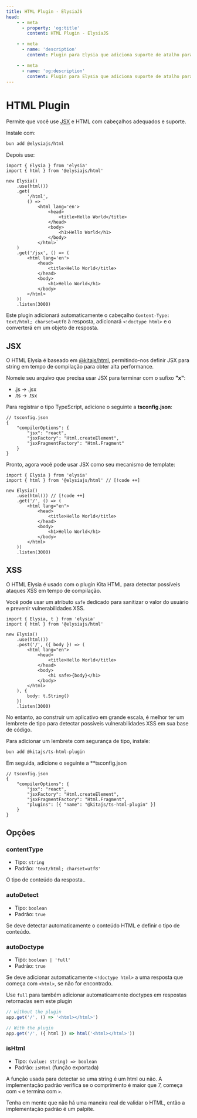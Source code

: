 ```yaml
---
title: HTML Plugin - ElysiaJS
head:
    - - meta
      - property: 'og:title'
        content: HTML Plugin - ElysiaJS

    - - meta
      - name: 'description'
        content: Plugin para Elysia que adiciona suporte de atalho para retornar HTML no servidor Elysia. Comece instalando o plugin com "bun add @elysiajs/html".

    - - meta
      - name: 'og:description'
        content: Plugin para Elysia que adiciona suporte de atalho para retornar HTML no servidor Elysia. Comece instalando o plugin com "bun add @elysiajs/html".
---
```


# HTML Plugin

Permite que você use [JSX](#jsx) e HTML com cabeçalhos adequados e suporte.

Instale com:

```bash
bun add @elysiajs/html
```

Depois use:

```tsx
import { Elysia } from 'elysia'
import { html } from '@elysiajs/html'

new Elysia()
    .use(html())
    .get(
        '/html',
        () => `
            <html lang='en'>
                <head>
                    <title>Hello World</title>
                </head>
                <body>
                    <h1>Hello World</h1>
                </body>
            </html>`
    )
    .get('/jsx', () => (
        <html lang='en'>
            <head>
                <title>Hello World</title>
            </head>
            <body>
                <h1>Hello World</h1>
            </body>
        </html>
    ))
    .listen(3000)
```

Este plugin adicionará automaticamente o cabeçalho `Content-Type: text/html; charset=utf8` à resposta, adicionará `<!doctype html>` e o converterá em um objeto de resposta.

## JSX
O HTML Elysia é baseado em [@kitajs/html](https://github.com/kitajs/html), permitindo-nos definir JSX para string em tempo de compilação para obter alta performance.

Nomeie seu arquivo que precisa usar JSX para terminar com o sufixo **"x"**:
- .js -> .jsx
- .ts -> .tsx

Para registrar o tipo TypeScript, adicione o seguinte a **tsconfig.json**:
```jsonc
// tsconfig.json
{
    "compilerOptions": {
        "jsx": "react",
        "jsxFactory": "Html.createElement",
        "jsxFragmentFactory": "Html.Fragment"
    }
}
```

Pronto, agora você pode usar JSX como seu mecanismo de template:
```tsx
import { Elysia } from 'elysia'
import { html } from '@elysiajs/html' // [!code ++]

new Elysia()
    .use(html()) // [!code ++]
    .get('/', () => (
        <html lang="en">
            <head>
                <title>Hello World</title>
            </head>
            <body>
                <h1>Hello World</h1>
            </body>
        </html>
    ))
    .listen(3000)
```

## XSS
O HTML Elysia é usado com o plugin Kita HTML para detectar possíveis ataques XSS em tempo de compilação.

Você pode usar um atributo `safe` dedicado para sanitizar o valor do usuário e prevenir vulnerabilidades XSS.
```tsx
import { Elysia, t } from 'elysia'
import { html } from '@elysiajs/html'

new Elysia()
    .use(html())
    .post('/', ({ body }) => (
        <html lang="en">
            <head>
                <title>Hello World</title>
            </head>
            <body>
                <h1 safe>{body}</h1>
            </body>
        </html>
    ), {
        body: t.String()
    })
    .listen(3000)
```

No entanto, ao construir um aplicativo em grande escala, é melhor ter um lembrete de tipo para detectar possíveis vulnerabilidades XSS em sua base de código.

Para adicionar um lembrete com segurança de tipo, instale:
```sh
bun add @kitajs/ts-html-plugin
```

Em seguida, adicione o seguinte a **tsconfig.json
```jsonc
// tsconfig.json
{
    "compilerOptions": {
        "jsx": "react",
        "jsxFactory": "Html.createElement",
        "jsxFragmentFactory": "Html.Fragment",
        "plugins": [{ "name": "@kitajs/ts-html-plugin" }]
    }
}
```

## Opções

### contentType

-   Tipo: `string`
-   Padrão: `'text/html; charset=utf8'`

O tipo de conteúdo da resposta..

### autoDetect

-   Tipo: `boolean`
-   Padrão: `true`

Se deve detectar automaticamente o conteúdo HTML e definir o tipo de conteúdo.

### autoDoctype

-   Tipo: `boolean | 'full'`
-   Padrão: `true`

Se deve adicionar automaticamente `<!doctype html>` a uma resposta que começa com `<html>`, se não for encontrado.

Use `full` para também adicionar automaticamente doctypes em respostas retornadas sem este plugin

```ts
// without the plugin
app.get('/', () => '<html></html>')

// With the plugin
app.get('/', ({ html }) => html('<html></html>'))
```

### isHtml

-   Tipo: `(value: string) => boolean`
-   Padrão: `isHtml` (função exportada)

A função usada para detectar se uma string é um html ou não. A implementação padrão verifica se o comprimento é maior que 7, começa com `<` e termina com `>`.

Tenha em mente que não há uma maneira real de validar o HTML, então a implementação padrão é um palpite.
